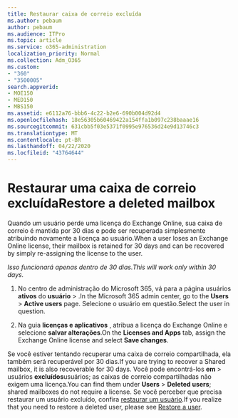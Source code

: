 ```yaml
---
title: Restaurar caixa de correio excluída
ms.author: pebaum
author: pebaum
ms.audience: ITPro
ms.topic: article
ms.service: o365-administration
localization_priority: Normal
ms.collection: Adm_O365
ms.custom:
- "360"
- "3500005"
search.appverid:
- MOE150
- MED150
- MBS150
ms.assetid: e6112a76-bbb6-4c22-b2e6-690b004d92d4
ms.openlocfilehash: 18e56305b60469422a154ffa1b097c238baaae16
ms.sourcegitcommit: 631cbb5f03e5371f0995e976536d24e9d13746c3
ms.translationtype: MT
ms.contentlocale: pt-BR
ms.lasthandoff: 04/22/2020
ms.locfileid: "43764644"
---
```

# <a name="restore-a-deleted-mailbox"></a><span data-ttu-id="3dd2b-102">Restaurar uma caixa de correio excluída</span><span class="sxs-lookup"><span data-stu-id="3dd2b-102">Restore a deleted mailbox</span></span>

<span data-ttu-id="3dd2b-103">Quando um usuário perde uma licença do Exchange Online, sua caixa de correio é mantida por 30 dias e pode ser recuperada simplesmente atribuindo novamente a licença ao usuário.</span><span class="sxs-lookup"><span data-stu-id="3dd2b-103">When a user loses an Exchange Online license, their mailbox is retained for 30 days and can be recovered by simply re-assigning the license to the user.</span></span>
  
 <span data-ttu-id="3dd2b-104">*Isso funcionará apenas dentro de 30 dias.*</span><span class="sxs-lookup"><span data-stu-id="3dd2b-104">*This will work only within 30 days.*</span></span>  
  
1. <span data-ttu-id="3dd2b-105">No centro de administração do Microsoft 365, vá para a página usuários **ativos** do **usuário** \> .</span><span class="sxs-lookup"><span data-stu-id="3dd2b-105">In the Microsoft 365 admin center, go to the **Users** \> **Active users** page.</span></span> <span data-ttu-id="3dd2b-106">Selecione o usuário em questão.</span><span class="sxs-lookup"><span data-stu-id="3dd2b-106">Select the user in question.</span></span>

2. <span data-ttu-id="3dd2b-107">Na guia **licenças e aplicativos** , atribua a licença do Exchange Online e selecione **salvar alterações**.</span><span class="sxs-lookup"><span data-stu-id="3dd2b-107">On the **Licenses and Apps** tab, assign the Exchange Online license and select **Save changes**.</span></span>

<span data-ttu-id="3dd2b-108">Se você estiver tentando recuperar uma caixa de correio compartilhada, ela também será recuperável por 30 dias.</span><span class="sxs-lookup"><span data-stu-id="3dd2b-108">If you are trying to recover a Shared mailbox, it is also recoverable for 30 days.</span></span> <span data-ttu-id="3dd2b-109">Você pode encontrá-los **em** \> usuários **excluídos**usuários; as caixas de correio compartilhadas não exigem uma licença.</span><span class="sxs-lookup"><span data-stu-id="3dd2b-109">You can find them under **Users** \> **Deleted users**; shared mailboxes do not require a license.</span></span> <span data-ttu-id="3dd2b-110">Se você perceber que precisa restaurar um usuário excluído, confira [restaurar um usuário](https://docs.microsoft.com/office365/admin/add-users/restore-user).</span><span class="sxs-lookup"><span data-stu-id="3dd2b-110">If you realize that you need to restore a deleted user, please see [Restore a user](https://docs.microsoft.com/office365/admin/add-users/restore-user).</span></span>
  